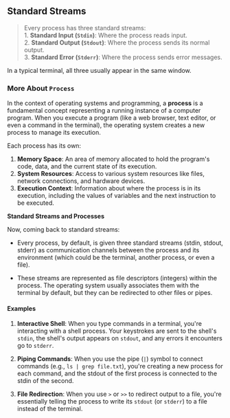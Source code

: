 ## Standard Streams

> Every process has three standard streams:  
    1. **Standard Input (`Stdin`)**: Where the process reads input.  
    2. **Standard Output (`Stdout`)**: Where the process sends its normal output.  
    3. **Standard Error (`Stderr`)**: Where the process sends error messages.

In a typical terminal, all three usually appear in the same window.

### More About `Process`

In the context of operating systems and programming, a **process** is a fundamental concept representing a running instance of a computer program. When you execute a program (like a web browser, text editor, or even a command in the terminal), the operating system creates a new process to manage its execution.

Each process has its own:

1. **Memory Space**: An area of memory allocated to hold the program's code, data, and the current state of its execution.
2. **System Resources**: Access to various system resources like files, network connections, and hardware devices.
3. **Execution Context**: Information about where the process is in its execution, including the values of variables and the next instruction to be executed.

**Standard Streams and Processes**

Now, coming back to standard streams:

- Every process, by default, is given three standard streams (stdin, stdout, stderr) as communication channels between the process and its environment (which could be the terminal, another process, or even a file).

- These streams are represented as file descriptors (integers) within the process. The operating system usually associates them with the terminal by default, but they can be redirected to other files or pipes.

#### Examples

1. **Interactive Shell**: When you type commands in a terminal, you're interacting with a shell process. Your keystrokes are sent to the shell's `stdin`, the shell's output appears on `stdout`, and any errors it encounters go to `stderr`.

2. **Piping Commands**: When you use the pipe (`|`) symbol to connect commands (e.g., `ls | grep file.txt`), you're creating a new process for each command, and the stdout of the first process is connected to the stdin of the second.

3. **File Redirection**: When you use `>` or `>>` to redirect output to a file, you're essentially telling the process to write its `stdout` (or `stderr`) to a file instead of the terminal.
